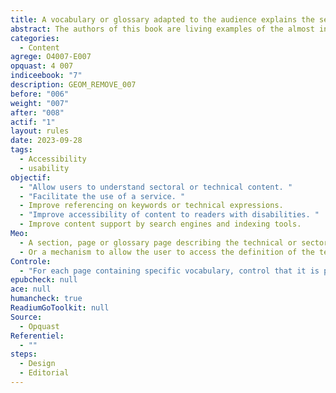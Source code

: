 ```yaml
---
title: A vocabulary or glossary adapted to the audience explains the sectoral or technical vocabulary.
abstract: The authors of this book are living examples of the almost instantaneous ability of the human jargon in which he accumulates some knowledge. A small lexicon or glossary, and hop, the site visitor can understand the content.
categories:
  - Content
agrege: O4007-E007
opquast: 4 007
indiceebook: "7"
description: GEOM_REMOVE_007
before: "006"
weight: "007"
after: "008"
actif: "1"
layout: rules
date: 2023-09-28
tags:
  - Accessibility
  - usability
objectif:
  - "Allow users to understand sectoral or technical content. "
  - "Facilitate the use of a service. "
  - Improve referencing on keywords or technical expressions.
  - "Improve accessibility of content to readers with disabilities. "
  - Improve content support by search engines and indexing tools.
Meo:
  - A section, page or glossary page describing the technical or sectoral vocabulary used in the content of the site. This glossary will have to be available directly from each page of the site.
  - Or a mechanism to allow the user to access the definition of the terms of the technical or sectoral vocabulary, since at least their first occurrence on each page of the site.
Controle:
  - "For each page containing specific vocabulary, control that it is possible to access&nbsp;: Have a section playing glossary on each relevant page. To a glossary page or a glossary page available through the navigation menus. Or directly to the definition of terms from at least their first occurrence on each page of the site via a link or a tooltip."
epubcheck: null
ace: null
humancheck: true
ReadiumGoToolkit: null
Source:
  - Opquast
Referentiel:
  - ""
steps:
  - Design
  - Editorial
---
```

